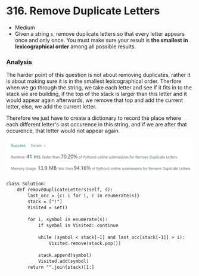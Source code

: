 # 316. Remove Duplicate Letters

* Medium
* Given a string `s`, remove duplicate letters so that every letter appears once and only once. You must make sure your result is **the smallest in lexicographical order** among all possible results.

### Analysis&#x20;

The harder point of this question is not about removing duplicates, rather it is about making sure it is in the smallest lexicographical order. Therfore when we go through the string, we take each letter and see if it fits in to the stack we are building, if the top of the stack is larger than this letter and it would appear again afterwards, we remove that top and add the current letter, else, we add the current letter.&#x20;

Therefore we just have to create a dictionary to record the place where each different letter's last occurence in this string, and if we are after that occurence, that letter would not appear again.&#x20;

![](<../.gitbook/assets/image (24) (1) (1).png>)

```
class Solution:
    def removeDuplicateLetters(self, s):
        last_occ = {c: i for i, c in enumerate(s)}
        stack = ["!"]
        Visited = set()
        
        for i, symbol in enumerate(s):
            if symbol in Visited: continue
            
            while (symbol < stack[-1] and last_occ[stack[-1]] > i):
                Visited.remove(stack.pop())
           
            stack.append(symbol)
            Visited.add(symbol)        
        return "".join(stack)[1:]
```
